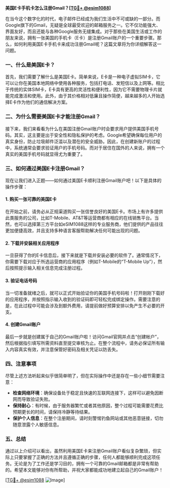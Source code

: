 **美国E卡手机卡怎么注册Gmail？[[TG💪+ @esim1088](https://t.me/s/esim1088)]**

在当今这个数字化的时代，电子邮件已经成为我们生活中不可或缺的一部分。而Google旗下的Gmail，无疑是全球最受欢迎的邮箱服务之一。它不仅功能强大、界面友好，而且还能与各种Google服务无缝集成。对于那些在美国生活或工作的朋友来说，拥有一张美国的手机卡（E卡）是注册Gmail账户的一个重要步骤。那么，如何利用美国E卡手机卡来成功注册Gmail呢？这篇文章将为你详细解答这一问题。

### 一、什么是美国E卡？

首先，我们需要了解什么是美国E卡。简单来说，E卡是一种电子虚拟SIM卡，它可以让你在美国本地网络中使用各种服务，包括打电话、发短信以及上网等。相比于传统的实体SIM卡，E卡具有更高的灵活性和便利性，因为它不需要物理卡片就能完成激活和使用。此外，由于其价格相对低廉且操作简便，越来越多的人开始选择E卡作为他们的通信解决方案。

### 二、为什么需要美国E卡才能注册Gmail？

接下来，我们来看看为什么在美国注册Gmail账户时会要求用户提供美国手机号码。其实，这主要是出于安全性和隐私保护的考虑。Google希望确保每位用户的真实身份，防止垃圾邮件泛滥以及潜在的安全威胁。因此，在创建新账户的过程中，系统通常会要求验证用户的手机号码。而对于居住在国外的人来说，拥有一个真实的美国手机号码就显得尤为重要了。

### 三、如何通过美国E卡注册Gmail？

现在让我们进入正题——如何通过美国E卡顺利注册Gmail账户吧！以下是具体的操作步骤：

#### 1. 购买一张可靠的美国E卡
在开始之前，请务必从正规渠道购买一张信誉良好的美国E卡。市场上有许多提供此类服务的公司，比如T-Mobile、AT&T等运营商都有相应的在线销售平台。当然，也可以选择第三方平台如eSIM1088这样的专业服务商，他们提供的产品往往更加便捷高效，并且支持多种语言客服帮助解决任何可能出现的问题。

#### 2. 下载并安装相关应用程序
一旦获得了你的E卡信息后，接下来就是下载并安装必要的软件了。通常情况下，你需要下载对应于所选运营商的应用程序（例如T-Mobile的“T-Mobile Up”），然后按照提示输入相关信息完成注册过程。

#### 3. 验证电话号码
当一切准备就绪之后，就可以正式开始验证你的美国手机号码啦！打开刚刚下载好的应用程序，并按照指示输入收到的验证码即可轻松完成绑定操作。需要注意的是，在此过程中可能会涉及到额外费用，请提前做好预算安排以免产生不必要的开支。

#### 4. 创建Gmail账户
最后一步就是创建属于自己的Gmail账户啦！访问Gmail官网并点击“创建帐户”，然后根据指引填写所需资料直至提交审核为止。在整个流程中，请务必保证所有输入内容真实有效，并注意保管好密码及相关凭证以防丢失。

### 四、注意事项

尽管上述方法听起来似乎很简单明了，但在实际操作中还是存在一些小细节需要注意：

- **检查网络环境**：确保设备处于稳定且快速的互联网连接下，这样可以避免因断网而导致验证失败。
- **保持耐心**：有时候，由于服务器繁忙或者其他原因，整个过程可能需要花费比预期更长的时间，请保持冷静等待结果。
- **保护个人信息**：在整个注册期间，请时刻警惕钓鱼网站或其他恶意链接，切勿随意泄露个人敏感信息。

### 五、总结

通过以上介绍可以看出，虽然利用美国E卡来注册Gmail账户看似复杂繁琐，但实际上只要掌握了正确的方法并且遵循正确的步骤，任何人都能够顺利完成这项任务。无论是为了工作还是学习目的，拥有一个可靠的Gmail邮箱都是非常有帮助的。希望本文能够对你有所帮助，并祝大家都能成功地建立起自己的Gmail账户！

[[TG💪+ @esim1088](https://t.me/s/esim1088) ![Image](https://i.postimg.cc/4NQfJmqS/Snipaste-2025-05-13-00-14-12.png)]
